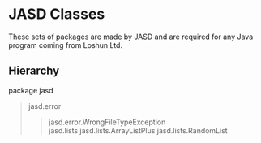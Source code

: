 # JASD Classes
These sets of packages are made by JASD and are required for any Java program coming from Loshun Ltd.

## Hierarchy
package jasd<br>
> jasd.error<br>
>> jasd.error.WrongFileTypeException<br>
  jasd.lists
    jasd.lists.ArrayListPlus
    jasd.lists.RandomList
